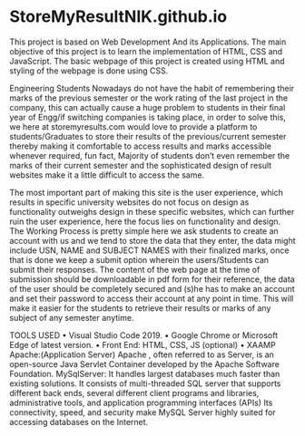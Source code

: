 # StoreMyResultNIK.github.io

This project is based on Web Development And its Applications. The main objective of this project is to learn the implementation of HTML, CSS and JavaScript. The basic webpage of this project is created using HTML and styling of the webpage is done using CSS.

 Engineering Students Nowadays do not have the habit of remembering their marks of the previous semester or the work rating of the last project in the company, this can actually cause a huge problem to students in their final year of Engg/if switching companies is taking place, in order to solve this, we here at storemyresults.com would love to provide a platform to students/Graduates to store their results of the previous/current semester thereby making it comfortable to access results and marks accessible whenever required, fun fact, Majority of students don’t even remember the marks of their current semester and the sophisticated design of result websites make it a little difficult to access the same.

The most important part of making this site is the user experience, which results in specific university websites do not focus on design as functionality outweighs design in these specific websites, which can further ruin the user experience, here the focus 
lies on functionality and design. 
The Working Process is pretty simple here we ask students to create an account with us and we tend to store the data that they enter, the data might include USN, NAME and SUBJECT NAMES with their finalized marks, once that is done we keep a submit option wherein the users/Students can submit their responses.
The content of the web page at the time of submission should be downloadable in pdf form for their reference, the data of the user should be completely secured and (s)he has to make an account and set their password to access their account at any point in time. This will make it easier for the students to retrieve their results or marks of any subject of any semester anytime.

TOOLS USED
•	Visual Studio Code 2019.
•	Google Chrome or Microsoft Edge of latest version.
•	Front End: HTML, CSS, JS (optional)
•	XAAMP
        Apache:(Application Server) Apache , often referred to as  Server, is an open-source Java Servlet Container developed by the Apache Software Foundation.
        MySqlServer:	It handles largest databases much faster than existing solutions.
                      It consists of multi-threaded SQL server that supports different back ends, several different client programs and libraries, administrative tools, and                             application programming interfaces (APIs)
                     	Its connectivity, speed, and security make MySQL Server highly suited for accessing databases on the Internet.

